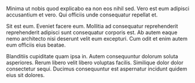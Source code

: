 Minima ut nobis quod explicabo ea non eos nihil sed. Vero est eum adipisci accusantium et vero. Qui officiis unde consequatur repellat et.
 Sit est eum. Eveniet facere eum. Mollitia ad consequatur reprehenderit reprehenderit adipisci sunt consequatur corporis est. Ab autem eaque nemo architecto nisi deserunt velit eum excepturi. Cum odit et enim autem eum officiis eius beatae.
 Blanditiis cupiditate quam ipsa in. Autem consequuntur dolorum soluta asperiores. Rerum libero velit libero voluptas facilis. Similique dolor dolor consectetur sequi. Ducimus consequuntur est aspernatur incidunt quidem eius sit dolores.